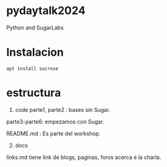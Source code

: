 # pydaytalk2024

Python and SugarLabs

# Instalacion

`apt install sucrose`

# estructura
1. code
parte1, parte2 : bases sin Sugar.

parte3-parte6: empezamos con Sugar.

README.md : Es parte del workshop.

2. docs

links.md tiene link de blogs, paginas, foros acerca e la charla.
